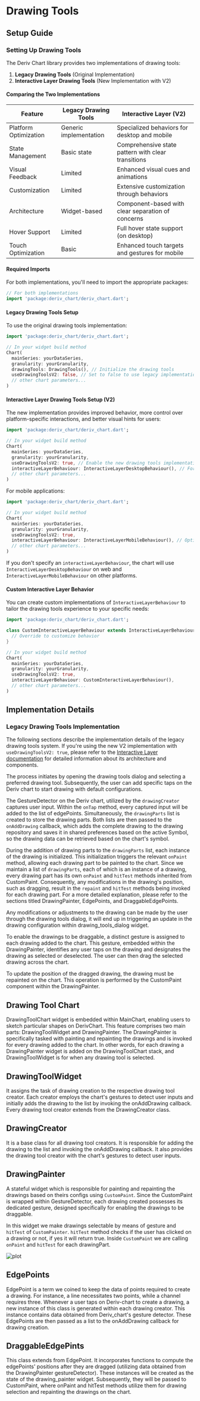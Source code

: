 # Drawing Tools

## Setup Guide

### Setting Up Drawing Tools

The Deriv Chart library provides two implementations of drawing tools:

1. **Legacy Drawing Tools** (Original Implementation)
2. **Interactive Layer Drawing Tools** (New Implementation with V2)

#### Comparing the Two Implementations

| Feature | Legacy Drawing Tools | Interactive Layer (V2) |
|---------|---------------------|------------------------|
| Platform Optimization | Generic implementation | Specialized behaviors for desktop and mobile |
| State Management | Basic state | Comprehensive state pattern with clear transitions |
| Visual Feedback | Limited | Enhanced visual cues and animations |
| Customization | Limited | Extensive customization through behaviors |
| Architecture | Widget-based | Component-based with clear separation of concerns |
| Hover Support | Limited | Full hover state support (on desktop) |
| Touch Optimization | Basic | Enhanced touch targets and gestures for mobile |

#### Required Imports

For both implementations, you'll need to import the appropriate packages:

```dart
// For both implementations
import 'package:deriv_chart/deriv_chart.dart';
```

#### Legacy Drawing Tools Setup

To use the original drawing tools implementation:

```dart
import 'package:deriv_chart/deriv_chart.dart';

// In your widget build method
Chart(
  mainSeries: yourDataSeries,
  granularity: yourGranularity,
  drawingTools: DrawingTools(), // Initialize the drawing tools
  useDrawingToolsV2: false, // Set to false to use legacy implementation
  // other chart parameters...
)
```

#### Interactive Layer Drawing Tools Setup (V2)

The new implementation provides improved behavior, more control over platform-specific interactions, and better visual hints for users:

```dart
import 'package:deriv_chart/deriv_chart.dart';

// In your widget build method
Chart(
  mainSeries: yourDataSeries,
  granularity: yourGranularity,
  useDrawingToolsV2: true, // Enable the new drawing tools implementation
  interactiveLayerBehaviour: InteractiveLayerDesktopBehaviour(), // For desktop platforms
  // other chart parameters...
)
```

For mobile applications:

```dart
import 'package:deriv_chart/deriv_chart.dart';

// In your widget build method
Chart(
  mainSeries: yourDataSeries,
  granularity: yourGranularity,
  useDrawingToolsV2: true,
  interactiveLayerBehaviour: InteractiveLayerMobileBehaviour(), // Optimized for touch interactions
  // other chart parameters...
)
```

If you don't specify an `interactiveLayerBehaviour`, the chart will use `InteractiveLayerDesktopBehaviour` on web and `InteractiveLayerMobileBehaviour` on other platforms.


#### Custom Interactive Layer Behavior

You can create custom implementations of `InteractiveLayerBehaviour` to tailor the drawing tools experience to your specific needs:

```dart
import 'package:deriv_chart/deriv_chart.dart';

class CustomInteractiveLayerBehaviour extends InteractiveLayerBehaviour {
  // Override to customize behavior
}

// In your widget build method
Chart(
  mainSeries: yourDataSeries,
  granularity: yourGranularity,
  useDrawingToolsV2: true,
  interactiveLayerBehaviour: CustomInteractiveLayerBehaviour(),
  // other chart parameters...
)
```

## Implementation Details

### Legacy Drawing Tools Implementation

The following sections describe the implementation details of the legacy drawing tools system. If you're using the new V2 implementation with `useDrawingToolsV2: true`, please refer to the [Interactive Layer documentation](interactive_layer.md) for detailed information about its architecture and components.

The process initiates by opening the drawing tools dialog and selecting a preferred drawing tool. Subsequently, the user can add specific taps on the Deriv chart to start drawing with default configurations.

The GestureDetector on the Deriv chart, utilized by the `drawingCreator` captures user input. Within the `onTap` method, every captured input will be added to the list of edgePoints. Simultaneously, the `drawingParts` list is created to store the drawing parts. Both lists are then passed to the `onAddDrawing` callback, which adds the complete drawing to the drawing repository and saves it in shared preferences based on the active Symbol, so the drawing data can be retrieved based on the chart's symbol.

During the addition of drawing parts to the `drawingParts` list, each instance of the drawing is initialized. This initialization triggers the relevant `onPaint` method, allowing each drawing part to be painted to the chart. Since we maintain a list of `drawingParts`, each of which is an instance of a drawing, every drawing part has its own `onPaint` and `hitTest` methods inherited from CustomPaint. Consequently, any modifications in the drawing's position, such as dragging, result in the `repaint` and `hitTest` methods being invoked for each drawing part. For a more detailed explanation, please refer to the sections titled DrawingPainter, EdgePoints, and DraggableEdgePoints.

Any modifications or adjustments to the drawing can be made by the user through the drawing tools dialog, it will end up in triggering an update in the drawing configuration within drawing_tools_dialog widget.

To enable the drawings to be draggable, a distinct gesture is assigned to each drawing added to the chart. This gesture, embedded within the DrawingPainter, identifies any user taps on the drawing and designates the drawing as selected or deselected. The user can then drag the selected drawing across the chart.

To update the position of the dragged drawing, the drawing must be repainted on the chart. This operation is performed by the CustomPaint component within the DrawingPainter.

## Drawing Tool Chart

DrawingToolChart widget is embedded within MainChart, enabling users to sketch particular shapes on DerivChart. This feature comprises two main parts: DrawingToolWidget and DrawingPainter. The DrawingPainter is specifically tasked with painting and repainting the drawings and is invoked for every drawing added to the chart.
In other words, for each drawing a DrawingPainter widget is added on the DrawingToolChart stack, and DrawingToolWidget is for when any drawing tool is selected.

## DrawingToolWidget

It assigns the task of drawing creation to the respective drawing tool creator. Each creator employs the chart's gestures to detect user inputs and initially adds the drawing to the list by invoking the onAddDrawing callback. Every drawing tool creator extends from the DrawingCreator class.

## DrawingCreator

It is a base class for all drawing tool creators. It is responsible for adding the drawing to the list and invoking the onAddDrawing callback. It also provides the drawing tool creator with the chart's gestures to detect user inputs.

## DrawingPainter

A stateful widget which is responsible for painting and repainting the drawings based on theirs configs using `CustomPaint`. Since the CustomPaint is wrapped within GestureDetector, each drawing created possesses its dedicated gesture, designed specifically for enabling the drawings to be draggable.

In this widget we make drawings selectable by means of gesture and `hitTest` of `CustomPainter`. `hitTest` method checks if the user has clicked on a drawing or not, if yes it will return true. Inside `CustomPaint` we are calling `onPaint` and `hitTest` for each drawingPart.

![plot](drawing_tools.png)

## EdgePoints

EdgePoint is a term we coined to keep the data of points required to create a drawing. For instance, a line necessitates two points, while a channel requires three. Whenever a user taps on Deriv-chart to create a drawing, a new instance of this class is generated within each drawing creator. This instance contains data obtained from Deriv_chart's gesture detector. These EdgePoints are then passed as a list to the onAddDrawing callback for drawing creation.

## DraggableEdgePints

This class extends from EdgePoint. It incorporates functions to compute the edgePoints' positions after they are dragged (utilizing data obtained from the DrawingPainter gestureDetector). These instances will be created as the state of the drawing_painter widget. Subsequently, they will be passed to CustomPaint, where onPaint and hitTest methods utilize them for drawing selection and repainting the drawings on the chart.
